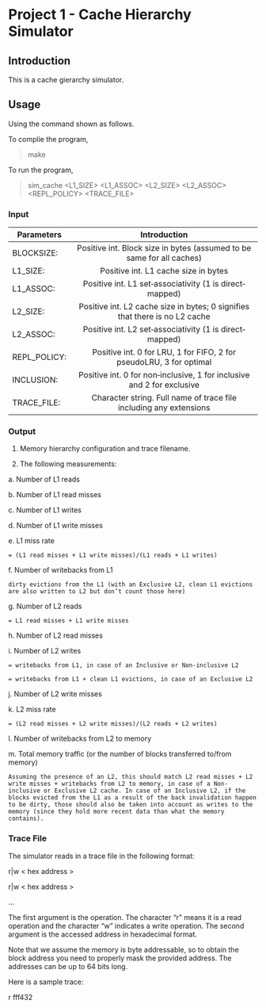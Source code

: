 # Project 1 - Cache Hierarchy Simulator

## Introduction 

This is a cache gierarchy simulator.

## Usage

Using the command shown as follows.

To complie the program,

>make

To run the program,

>sim_cache <BLOCKSIZE> <L1_SIZE> <L1_ASSOC> <L2_SIZE> <L2_ASSOC> <REPL_POLICY> <INCLUSION> <TRACE_FILE> 

### Input

|	Parameters		|	Introduction																|
|-------------------|:-----------------------------------------------:								|
|	BLOCKSIZE:   	|Positive int. Block size in bytes (assumed to be same for all caches) 			|
|	L1_SIZE:    	|Positive int. L1 cache size in bytes	  										|
|	L1_ASSOC:    	|Positive int. L1 set‐associativity (1 is direct‐mapped)						|
|	L2_SIZE:    	|Positive int. L2 cache size in bytes; 0 signifies that there is no L2 cache	|
|	L2_ASSOC:    	|Positive int. L2 set‐associativity (1 is direct‐mapped)						|
|	REPL_POLICY:  	|Positive int. 0 for LRU, 1 for FIFO, 2 for pseudoLRU, 3 for optimal			|
|	INCLUSION:  	|Positive int. 0 for non‐inclusive, 1 for inclusive and 2 for exclusive			|
|	TRACE_FILE:  	|Character string. Full name of trace file including any extensions				|

### Output

1. Memory hierarchy configuration and trace filename. 

2. The following measurements: 

a. Number of L1 reads

b. Number of L1 read misses

c. Number of L1 writes

d. Number of L1 write misses

e. L1 miss rate

	= (L1 read misses + L1 write misses)/(L1 reads + L1 writes) 

f. Number of writebacks from L1

	dirty evictions from the L1 (with an Exclusive L2, clean L1 evictions are also written to L2 but don’t count those here)

g. Number of L2 reads

	= L1 read misses + L1 write misses

h. Number of L2 read misses

i. Number of L2 writes

	= writebacks from L1, in case of an Inclusive or Non‐inclusive L2

	= writebacks from L1 + clean L1 evictions, in case of an Exclusive L2

j. Number of L2 write misses

k. L2 miss rate

	= (L2 read misses + L2 write misses)/(L2 reads + L2 writes)

l. Number of writebacks from L2 to memory

m. Total memory traffic (or the number of blocks transferred to/from memory)

	Assuming the presence of an L2, this should match L2 read misses + L2 write misses + writebacks from L2 to memory, in case of a Non‐inclusive or Exclusive L2 cache. In case of an Inclusive L2, if the blocks evicted from the L1 as a result of the back invalidation happen to be dirty, those should also be taken into account as writes to the memory (since they hold more recent data than what the memory contains).  

### Trace File

The simulator reads in a trace file in the following format:

r|w < hex address \>

r|w < hex address \>

...

The first argument is the operation. The character “r” means it is a read operation and the character “w” indicates a write operation. The second argument is the accessed address in hexadecimal format. 

Note that we assume the memory is byte addressable, so to obtain the block address you need to 
properly mask the provided address. The addresses can be up to 64 bits long. 

Here is a sample trace: 

r fff432